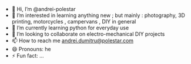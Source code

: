 - 👋 Hi, I’m @andrei-polestar
- 👀 I’m interested in learning anything new ; but mainly :  photography, 3D printing, motorcycles , campervans , DIY in general 
- 🌱 I’m currently learning python for everyday use 
- 💞️ I’m looking to collaborate on electro-mechanical DIY projects
- 📫 How to reach me andrei.dumitru@polestar.com
- 😄 Pronouns: he
- ⚡ Fun fact: ...

<!---
andrei-polestar/andrei-polestar is a ✨ special ✨ repository because its `README.md` (this file) appears on your GitHub profile.
You can click the Preview link to take a look at your changes.
--->
